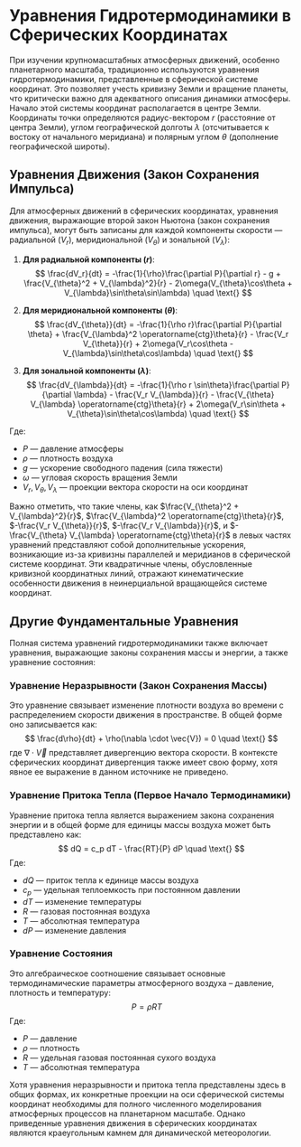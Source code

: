 # Уравнения Гидротермодинамики в Сферических Координатах

При изучении крупномасштабных атмосферных движений, особенно планетарного масштаба, традиционно используются уравнения гидротермодинамики, представленные в сферической системе координат. Это позволяет учесть кривизну Земли и вращение планеты, что критически важно для адекватного описания динамики атмосферы. Начало этой системы координат располагается в центре Земли. Координаты точки определяются радиус-вектором $r$ (расстояние от центра Земли), углом географической долготы $\lambda$ (отсчитывается к востоку от начального меридиана) и полярным углом $\theta$ (дополнение географической широты).

## Уравнения Движения (Закон Сохранения Импульса)

Для атмосферных движений в сферических координатах, уравнения движения, выражающие второй закон Ньютона (закон сохранения импульса), могут быть записаны для каждой компоненты скорости — радиальной ($V_r$), меридиональной ($V_{\theta}$) и зональной ($V_{\lambda}$):

1. **Для радиальной компоненты ($r$)**:
    $$
    \frac{dV_r}{dt} = -\frac{1}{\rho}\frac{\partial P}{\partial r} - g + \frac{V_{\theta}^2 + V_{\lambda}^2}{r} - 2\omega(V_{\theta}\cos\theta + V_{\lambda}\sin\theta\sin\lambda) \quad \text{}
    $$

2. **Для меридиональной компоненты ($\theta$)**:
    $$
    \frac{dV_{\theta}}{dt} = -\frac{1}{\rho r}\frac{\partial P}{\partial \theta} + \frac{V_{\lambda}^2 \operatorname{ctg}\theta}{r} - \frac{V_r V_{\theta}}{r} + 2\omega(V_r\cos\theta - V_{\lambda}\sin\theta\cos\lambda) \quad \text{}
    $$

3. **Для зональной компоненты ($\lambda$)**:
    $$
    \frac{dV_{\lambda}}{dt} = -\frac{1}{\rho r \sin\theta}\frac{\partial P}{\partial \lambda} - \frac{V_r V_{\lambda}}{r} - \frac{V_{\theta} V_{\lambda} \operatorname{ctg}\theta}{r} + 2\omega(V_r\sin\theta + V_{\theta}\sin\theta\cos\lambda) \quad \text{}
    $$

Где:

* $P$ — давление атмосферы
* $\rho$ — плотность воздуха
* $g$ — ускорение свободного падения (сила тяжести)
* $\omega$ — угловая скорость вращения Земли
* $V_r, V_{\theta}, V_{\lambda}$ — проекции вектора скорости на оси координат

Важно отметить, что такие члены, как $\frac{V_{\theta}^2 + V_{\lambda}^2}{r}$, $\frac{V_{\lambda}^2 \operatorname{ctg}\theta}{r}$, $-\frac{V_r V_{\theta}}{r}$, $-\frac{V_r V_{\lambda}}{r}$, и $-\frac{V_{\theta} V_{\lambda} \operatorname{ctg}\theta}{r}$ в левых частях уравнений представляют собой дополнительные ускорения, возникающие из-за кривизны параллелей и меридианов в сферической системе координат. Эти квадратичные члены, обусловленные кривизной координатных линий, отражают кинематические особенности движения в неинерциальной вращающейся системе координат.

## Другие Фундаментальные Уравнения

Полная система уравнений гидротермодинамики также включает уравнения, выражающие законы сохранения массы и энергии, а также уравнение состояния:

### Уравнение Неразрывности (Закон Сохранения Массы)

Это уравнение связывает изменение плотности воздуха во времени с распределением скорости движения в пространстве. В общей форме оно записывается как:
$$
\frac{d\rho}{dt} + \rho(\nabla \cdot \vec{V}) = 0 \quad \text{}
$$
где $\nabla \cdot \vec{V}$ представляет дивергенцию вектора скорости. В контексте сферических координат дивергенция также имеет свою форму, хотя явное ее выражение в данном источнике не приведено.

### Уравнение Притока Тепла (Первое Начало Термодинамики)

Уравнение притока тепла является выражением закона сохранения энергии и в общей форме для единицы массы воздуха может быть представлено как:
$$
dQ = c_p dT - \frac{RT}{P} dP \quad \text{}
$$
Где:

* $dQ$ — приток тепла к единице массы воздуха
* $c_p$ — удельная теплоемкость при постоянном давлении
* $dT$ — изменение температуры
* $R$ — газовая постоянная воздуха
* $T$ — абсолютная температура
* $dP$ — изменение давления

### Уравнение Состояния

Это алгебраическое соотношение связывает основные термодинамические параметры атмосферного воздуха – давление, плотность и температуру:
$$
P = \rho RT \quad \text{}
$$
Где:

* $P$ — давление
* $\rho$ — плотность
* $R$ — удельная газовая постоянная сухого воздуха
* $T$ — абсолютная температура

Хотя уравнения неразрывности и притока тепла представлены здесь в общих формах, их конкретные проекции на оси сферической системы координат необходимы для полного численного моделирования атмосферных процессов на планетарном масштабе. Однако приведенные уравнения движения в сферических координатах являются краеугольным камнем для динамической метеорологии.
